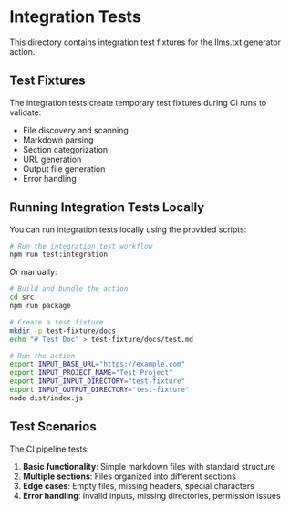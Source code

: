 # Integration Tests

This directory contains integration test fixtures for the llms.txt generator action.

## Test Fixtures

The integration tests create temporary test fixtures during CI runs to validate:

- File discovery and scanning
- Markdown parsing
- Section categorization
- URL generation
- Output file generation
- Error handling

## Running Integration Tests Locally

You can run integration tests locally using the provided scripts:

```bash
# Run the integration test workflow
npm run test:integration
```

Or manually:

```bash
# Build and bundle the action
cd src
npm run package

# Create a test fixture
mkdir -p test-fixture/docs
echo "# Test Doc" > test-fixture/docs/test.md

# Run the action
export INPUT_BASE_URL="https://example.com"
export INPUT_PROJECT_NAME="Test Project"
export INPUT_INPUT_DIRECTORY="test-fixture"
export INPUT_OUTPUT_DIRECTORY="test-fixture"
node dist/index.js
```

## Test Scenarios

The CI pipeline tests:

1. **Basic functionality**: Simple markdown files with standard structure
2. **Multiple sections**: Files organized into different sections
3. **Edge cases**: Empty files, missing headers, special characters
4. **Error handling**: Invalid inputs, missing directories, permission issues
